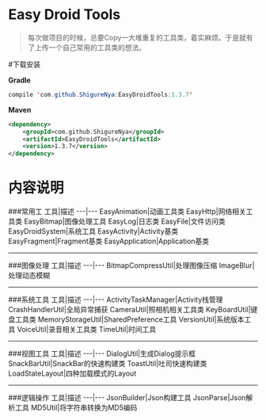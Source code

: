 # Easy Droid Tools
> 每次做项目的时候，总要Copy一大堆重复的工具类，着实麻烦。于是就有了上传一个自己常用的工具类的想法。

#下载安装

**Gradle**
```java
compile 'com.github.ShigureNya:EasyDroidTools:1.3.7'
```
**Maven**
```xml
<dependency>
	<groupId>com.github.ShigureNya</groupId>
	<artifactId>EasyDroidTools</artifactId>
	<version>1.3.7</version>
</dependency>
```

# 内容说明
###常用工
工具|描述
---|---
EasyAnimation|动画工具类
EasyHttp|网络相关工具类
EasyBitmap|图像处理工具
EasyLog|日志类
EasyFile|文件访问类
EasyDroidSystem|系统工具
EasyActivity|Activity基类
EasyFragment|Fragment基类
EasyApplication|Application基类
***
###图像处理
工具|描述
---|---
BitmapCompressUtil|处理图像压缩
ImageBlur|处理动态模糊
***
###系统工具
工具|描述
---|---
ActivityTaskManager|Activity栈管理
CrashHandlerUtil|全局异常捕获
CameraUtil|照相机相关工具类
KeyBoardUtil|键盘工具类
MemoryStorageUtil|SharedPreference工具
VersionUtil|系统版本工具
VoiceUtil|录音相关工具类
TimeUtil|时间工具

***
###视图工具
工具|描述
---|---
DialogUtil|生成Dialog提示框
SnackBarUtil|SnackBar的快速构建类
ToastUtil|吐司快速构建类
LoadStateLayout|四种加载模式的Layout
***
###逻辑操作
工具|描述
---|---
JsonBuilder|Json构建工具
JsonParse|Json解析工具
MD5Util|将字符串转换为MD5编码

